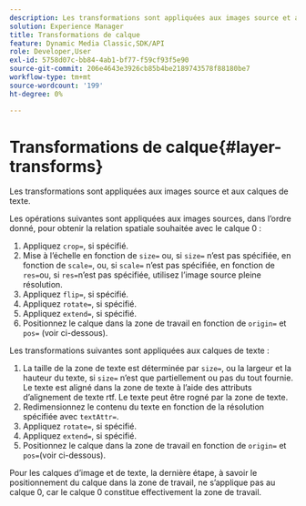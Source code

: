 ```yaml
---
description: Les transformations sont appliquées aux images source et aux calques de texte.
solution: Experience Manager
title: Transformations de calque
feature: Dynamic Media Classic,SDK/API
role: Developer,User
exl-id: 5758d07c-bb84-4ab1-bf77-f59cf93f5e90
source-git-commit: 206e4643e3926cb85b4be2189743578f88180be7
workflow-type: tm+mt
source-wordcount: '199'
ht-degree: 0%

---
```


# Transformations de calque{#layer-transforms}

Les transformations sont appliquées aux images source et aux calques de texte.

Les opérations suivantes sont appliquées aux images sources, dans l’ordre donné, pour obtenir la relation spatiale souhaitée avec le calque 0 :

1. Appliquez `crop=`, si spécifié.
1. Mise à l’échelle en fonction de `size=` ou, si `size=` n’est pas spécifiée, en fonction de `scale=`, ou, si `scale=` n’est pas spécifiée, en fonction de `res=`ou, si `res=`n’est pas spécifiée, utilisez l’image source pleine résolution.
1. Appliquez `flip=`, si spécifié.
1. Appliquez `rotate=`, si spécifié.
1. Appliquez `extend=`, si spécifié.
1. Positionnez le calque dans la zone de travail en fonction de `origin=` et `pos=` (voir ci-dessous).

Les transformations suivantes sont appliquées aux calques de texte :

1. La taille de la zone de texte est déterminée par `size=`, ou la largeur et la hauteur du texte, si `size=` n’est que partiellement ou pas du tout fournie. Le texte est aligné dans la zone de texte à l’aide des attributs d’alignement de texte rtf. Le texte peut être rogné par la zone de texte.
1. Redimensionnez le contenu du texte en fonction de la résolution spécifiée avec `textAttr=`.
1. Appliquez `rotate=`, si spécifié.
1. Appliquez `extend=`, si spécifié.
1. Positionnez le calque dans la zone de travail en fonction de `origin=` et `pos=`(voir ci-dessous).

Pour les calques d’image et de texte, la dernière étape, à savoir le positionnement du calque dans la zone de travail, ne s’applique pas au calque 0, car le calque 0 constitue effectivement la zone de travail.
